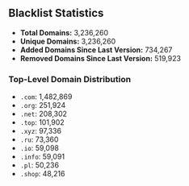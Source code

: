 ## Blacklist Statistics

- **Total Domains:** 3,236,260
- **Unique Domains:** 3,236,260
- **Added Domains Since Last Version:** 734,267
- **Removed Domains Since Last Version:** 519,923

### Top-Level Domain Distribution

-  `.com`: 1,482,869
-  `.org`: 251,924
-  `.net`: 208,302
-  `.top`: 101,902
-  `.xyz`: 97,336
-  `.ru`: 73,360
-  `.io`: 59,098
-  `.info`: 59,091
-  `.pl`: 50,236
-  `.shop`: 48,216
